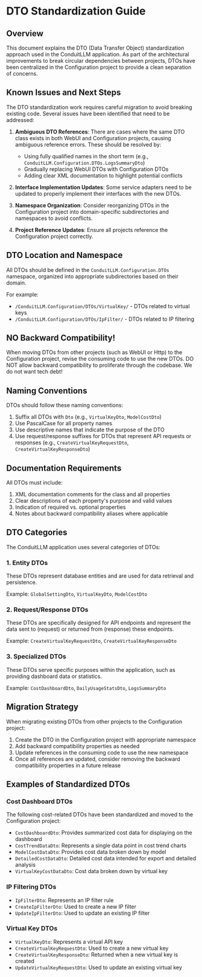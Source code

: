 # DTO Standardization Guide

## Overview

This document explains the DTO (Data Transfer Object) standardization approach used in the ConduitLLM application. As part of the architectural improvements to break circular dependencies between projects, DTOs have been centralized in the Configuration project to provide a clean separation of concerns.

## Known Issues and Next Steps

The DTO standardization work requires careful migration to avoid breaking existing code. Several issues have been identified that need to be addressed:

1. **Ambiguous DTO References**: There are cases where the same DTO class exists in both WebUI and Configuration projects, causing ambiguous reference errors. These should be resolved by:
   - Using fully qualified names in the short term (e.g., `ConduitLLM.Configuration.DTOs.LogsSummaryDto`)
   - Gradually replacing WebUI DTOs with Configuration DTOs
   - Adding clear XML documentation to highlight potential conflicts

2. **Interface Implementation Updates**: Some service adapters need to be updated to properly implement their interfaces with the new DTOs.

3. **Namespace Organization**: Consider reorganizing DTOs in the Configuration project into domain-specific subdirectories and namespaces to avoid conflicts.

4. **Project Reference Updates**: Ensure all projects reference the Configuration project correctly.

## DTO Location and Namespace

All DTOs should be defined in the `ConduitLLM.Configuration.DTOs` namespace, organized into appropriate subdirectories based on their domain. 

For example:
- `/ConduitLLM.Configuration/DTOs/VirtualKey/` - DTOs related to virtual keys
- `/ConduitLLM.Configuration/DTOs/IpFilter/` - DTOs related to IP filtering

## NO Backward Compatibility!

When moving DTOs from other projects (such as WebUI or Http) to the Configuration project, revise the consuming code to use the new DTOs. DO NOT allow backward compatibility to proliferate through the codebase. We do not want tech debt! 

## Naming Conventions

DTOs should follow these naming conventions:

1. Suffix all DTOs with `Dto` (e.g., `VirtualKeyDto`, `ModelCostDto`)
2. Use PascalCase for all property names
3. Use descriptive names that indicate the purpose of the DTO
4. Use request/response suffixes for DTOs that represent API requests or responses (e.g., `CreateVirtualKeyRequestDto`, `CreateVirtualKeyResponseDto`)

## Documentation Requirements

All DTOs must include:

1. XML documentation comments for the class and all properties
2. Clear descriptions of each property's purpose and valid values
3. Indication of required vs. optional properties
4. Notes about backward compatibility aliases where applicable

## DTO Categories

The ConduitLLM application uses several categories of DTOs:

### 1. Entity DTOs

These DTOs represent database entities and are used for data retrieval and persistence.

Example: `GlobalSettingDto`, `VirtualKeyDto`, `ModelCostDto`

### 2. Request/Response DTOs

These DTOs are specifically designed for API endpoints and represent the data sent to (request) or returned from (response) these endpoints.

Example: `CreateVirtualKeyRequestDto`, `CreateVirtualKeyResponseDto`

### 3. Specialized DTOs

These DTOs serve specific purposes within the application, such as providing dashboard data or statistics.

Example: `CostDashboardDto`, `DailyUsageStatsDto`, `LogsSummaryDto`

## Migration Strategy

When migrating existing DTOs from other projects to the Configuration project:

1. Create the DTO in the Configuration project with appropriate namespace
2. Add backward compatibility properties as needed
3. Update references in the consuming code to use the new namespace
4. Once all references are updated, consider removing the backward compatibility properties in a future release

## Examples of Standardized DTOs

### Cost Dashboard DTOs

The following cost-related DTOs have been standardized and moved to the Configuration project:

- `CostDashboardDto`: Provides summarized cost data for displaying on the dashboard
- `CostTrendDataDto`: Represents a single data point in cost trend charts
- `ModelCostDataDto`: Provides cost data broken down by model
- `DetailedCostDataDto`: Detailed cost data intended for export and detailed analysis
- `VirtualKeyCostDataDto`: Cost data broken down by virtual key

### IP Filtering DTOs

- `IpFilterDto`: Represents an IP filter rule
- `CreateIpFilterDto`: Used to create a new IP filter
- `UpdateIpFilterDto`: Used to update an existing IP filter

### Virtual Key DTOs

- `VirtualKeyDto`: Represents a virtual API key
- `CreateVirtualKeyRequestDto`: Used to create a new virtual key
- `CreateVirtualKeyResponseDto`: Returned when a new virtual key is created
- `UpdateVirtualKeyRequestDto`: Used to update an existing virtual key
